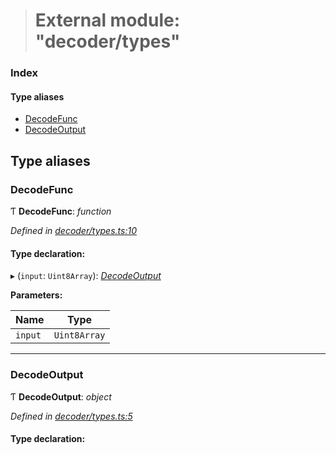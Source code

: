 > # External module: "decoder/types"

### Index

#### Type aliases

* [DecodeFunc](_decoder_types_.md#decodefunc)
* [DecodeOutput](_decoder_types_.md#decodeoutput)

## Type aliases

###  DecodeFunc

Ƭ **DecodeFunc**: *function*

*Defined in [decoder/types.ts:10](https://github.com/polkadot-js/common/blob/0ec2dae/packages/util-rlp/src/decoder/types.ts#L10)*

#### Type declaration:

▸ (`input`: `Uint8Array`): *[DecodeOutput](_decoder_types_.md#decodeoutput)*

**Parameters:**

Name | Type |
------ | ------ |
`input` | `Uint8Array` |

___

###  DecodeOutput

Ƭ **DecodeOutput**: *object*

*Defined in [decoder/types.ts:5](https://github.com/polkadot-js/common/blob/0ec2dae/packages/util-rlp/src/decoder/types.ts#L5)*

#### Type declaration: